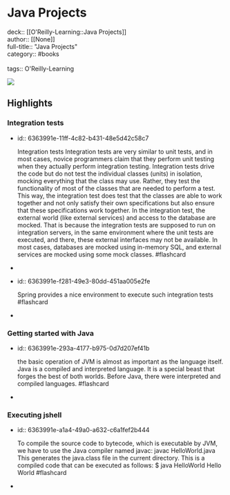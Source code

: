 # Java Projects

deck:: [[O'Reilly-Learning::Java Projects]]\
author:: [[None]]\
full-title:: "Java Projects"\
category:: #books\
\
tags:: O'Reilly-Learning  

![](https://learning.oreilly.com/library/view/java-projects-/9781789131895/ibis_generated_cover_thumbnail.jpg)
## Highlights
### Integration tests
- id:: 6363991e-11ff-4c82-b431-48e5d42c58c7
  
  Integration tests
     Integration tests are very similar to unit tests, and in most cases, novice programmers claim that they perform unit testing when they actually perform integration testing.
     Integration tests drive the code but do not test the individual classes (units) in isolation, mocking everything that the class may use. Rather, they test the functionality of most of the classes that are needed to perform a test. This way, the integration test does test that the classes are able to work together and not only satisfy their own specifications but also ensure that these specifications work together.
     In the integration test, the external world (like external services) and access to the database are mocked. That is because the integration tests are supposed to run on integration servers, in the same environment where the unit tests are executed, and there, these external interfaces may not be available. In most cases, databases are mocked using in-memory SQL, and external services are mocked using some mock classes. #flashcard
-
- id:: 6363991e-f281-49e3-80dd-451aa005e2fe
  
  Spring provides a nice environment to execute such integration tests #flashcard
-
### Getting started with Java
- id:: 6363991e-293a-4177-b975-0d7d207ef41b
  
  the basic operation of JVM is almost as important as the language itself. Java is a compiled and interpreted language. It is a special beast that forges the best of both worlds. Before Java, there were interpreted and compiled languages. #flashcard
-
### Executing jshell
- id:: 6363991e-a1a4-49a0-a632-c6a1fef2b444
  
  To compile the source code to bytecode, which is executable by JVM, we have to use the Java compiler named javac:
     javac HelloWorld.java
     This generates the java.class file in the current directory. This is a compiled code that can be executed as follows:
     $ java HelloWorld
     Hello World #flashcard
-